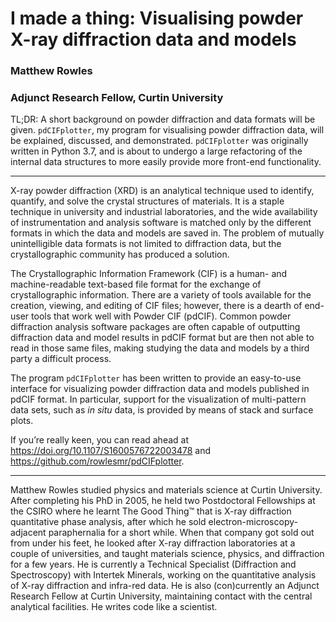 # I made a thing: Visualising powder X-ray diffraction data and models

### Matthew Rowles
### Adjunct Research Fellow, Curtin University


TL;DR: A short background on powder diffraction and data formats will be given. `pdCIFplotter`, my program for visualising powder diffraction data, will be explained, discussed, and demonstrated. `pdCIFplotter` was originally written in Python 3.7, and is about to undergo a large refactoring of the internal data structures to more easily provide more front-end functionality.

---

X-ray powder diffraction (XRD) is an analytical technique used to identify, quantify, and solve the crystal structures of materials. It is a staple technique in university and industrial laboratories, and the wide availability of instrumentation and analysis software is matched only by the different formats in which the data and models are saved in. The problem of mutually unintelligible data formats is not limited to diffraction data, but the crystallographic community has produced a solution.

The Crystallographic Information Framework (CIF) is a human- and machine-readable text-based file format for the exchange of crystallographic information. There are a variety of tools available for the creation, viewing, and editing of CIF files; however, there is a dearth of end-user tools that work well with Powder CIF (pdCIF). Common powder diffraction analysis software packages are often capable of outputting diffraction data and model results in pdCIF format but are then not able to read in those same files, making studying the data and models by a third party a difficult process. 

The program `pdCIFplotter` has been written to provide an easy-to-use interface for visualizing powder diffraction data and models published in pdCIF format. In particular, support for the visualization of multi-pattern data sets, such as *in situ* data, is provided by means of stack and surface plots.

If you’re really keen, you can read ahead at https://doi.org/10.1107/S1600576722003478 and https://github.com/rowlesmr/pdCIFplotter. 

---

Matthew Rowles studied physics and materials science at Curtin University. After completing his PhD in 2005, he held two Postdoctoral Fellowships at the CSIRO where he learnt The Good Thing™ that is X-ray diffraction quantitative phase analysis, after which he sold electron-microscopy-adjacent paraphernalia for a short while. When that company got sold out from under his feet, he looked after X-ray diffraction laboratories at a couple of universities, and taught materials science, physics, and diffraction for a few years. He is currently a Technical Specialist (Diffraction and Spectroscopy) with Intertek Minerals, working on the quantitative analysis of X-ray diffraction and infra-red data. He is also (con)currently an Adjunct Research Fellow at Curtin University, maintaining contact with the central analytical facilities. He writes code like a scientist.
